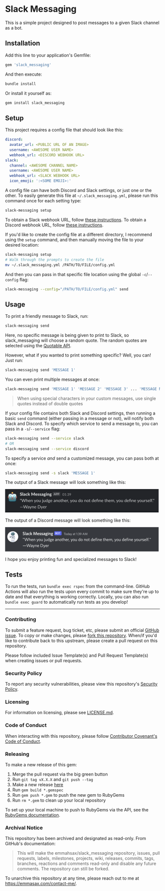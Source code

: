 # Slack Messaging

This is a simple project designed to post messages to a given Slack channel as a bot.

## Installation

Add this line to your application's Gemfile:

```ruby
gem 'slack_messaging'
```

And then execute:

```bash
bundle install
```

Or install it yourself as:

```bash
gem install slack_messaging
```

## Setup

This project requires a config file that should look like this:

```yml
discord:
  avatar_url: <PUBLIC URL OF AN IMAGE>
  username: <AWESOME USER NAME>
  webhook_url: <DISCORD WEBHOOK URL>
slack:
  channel: <AWESOME CHANNEL NAME>
  username: <AWESOME USER NAME>
  webhook_url: <SLACK WEBHOOK URL>
  icon_emoji: ':<SOME EMOJI>:'
```

A config file can have both Discord and Slack settings, or just one or the other. To easily generate this file at `~/.slack_messaging.yml`, please run this command once for each setting type:

```bash
slack-messaging setup
```

To obtain a Slack webhook URL, follow [these instructions](https://slack.com/help/articles/115005265063-Incoming-webhooks-for-Slack). To obtain a Discord webhook URL, follow [these instructions](https://support.discord.com/hc/en-us/articles/228383668-Intro-to-Webhooks).

If you'd like to create the config file at a different directory, I recommend using the `setup` command, and then manually moving the file to your desired location:

```bash
slack-messaging setup
# Walk through the prompts to create the file
mv ~/.slack_messaging.yml /PATH/TO/FILE/config.yml
```

And then you can pass in that specific file location using the global `-c`/`--config` flag:

```bash
slack-messaging --config="/PATH/TO/FILE/config.yml" send
```

## Usage

To print a friendly message to Slack, run:

```bash
slack-messaging send
```

Here, no specific message is being given to print to Slack, so slack_messaging will choose a random quote. The random quotes are selected using the [Quotable API](http://api.quotable.io/).

However, what if you wanted to print something specific? Well, you can! Just run:

```bash
slack-messaging send 'MESSAGE 1'
```

You can even print multiple messages at once:

```bash
slack-messaging send 'MESSAGE 1' 'MESSAGE 2' 'MESSAGE 3' ... 'MESSAGE N'
```

> When using special characters in your custom messages, use single quotes instead of double quotes

If your config file contains both Slack and Discord settings, then running a basic `send` command (either passing in a message or not), will notify both Slack and Discord. To specify which service to send a message to, you can pass in a `-s`/`--service` flag:

```bash
slack-messaging send --service slack
# OR
slack-messaging send --service discord
```

To specify a service _and_ send a customized message, you can pass both at once:

```bash
slack-messaging send -s slack 'MESSAGE 1'
```

The output of a Slack message will look something like this:

<img src="https://github.com/emmahsax/slack_messaging/blob/main/message_slack.png" width="500">

The output of a Discord message will look something like this:

<img src="https://github.com/emmahsax/slack_messaging/blob/main/message_discord.png" width="500">

I hope you enjoy printing fun and specialized messages to Slack!

## Tests

To run the tests, run `bundle exec rspec` from the command-line. GitHub Actions will also run the tests upon every commit to make sure they're up to date and that everything is working correctly. Locally, you can also run `bundle exec guard` to automatically run tests as you develop!

---

### Contributing

To submit a feature request, bug ticket, etc, please submit an official [GitHub issue](https://github.com/emmahsax/slack_messaging/issues/new). To copy or make changes, please [fork this repository](https://github.com/emmahsax/slack_messaging/fork). When/if you'd like to contribute back to this upstream, please create a pull request on this repository.

Please follow included Issue Template(s) and Pull Request Template(s) when creating issues or pull requests.

### Security Policy

To report any security vulnerabilities, please view this repository's [Security Policy](https://github.com/emmahsax/slack_messaging/security/policy).

### Licensing

For information on licensing, please see [LICENSE.md](https://github.com/emmahsax/slack_messaging/blob/main/LICENSE.md).

### Code of Conduct

When interacting with this repository, please follow [Contributor Covenant's Code of Conduct](https://contributor-covenant.org).

### Releasing

To make a new release of this gem:

1. Merge the pull request via the big green button
2. Run `git tag vX.X.X` and `git push --tag`
3. Make a new release [here](https://github.com/emmahsax/slack_messaging/releases/new)
4. Run `gem build *.gemspec`
5. Run `gem push *.gem` to push the new gem to RubyGems
6. Run `rm *.gem` to clean up your local repository

To set up your local machine to push to RubyGems via the API, see the [RubyGems documentation](https://guides.rubygems.org/publishing/#publishing-to-rubygemsorg).

### Archival Notice

This repository has been archived and designated as read-only. From GitHub's documentation:

> This will make the emmahsax/slack_messaging repository, issues, pull requests, labels, milestones, projects, wiki, releases, commits, tags, branches, reactions and comments read-only and disable any future comments. The repository can still be forked.

To unarchive this repository at any time, please reach out to me at https://emmasax.com/contact-me/.

